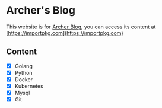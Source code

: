 # Archer's Blog

This website is for [Archer Blog](https://github.com/tangheng1995/tangheng1995.github.io), you can access its content at [https://importpkg.com](https://importpkg.com)

## Content

- [x] Golang
- [x] Python
- [x] Docker
- [x] Kubernetes
- [x] Mysql
- [x] Git
